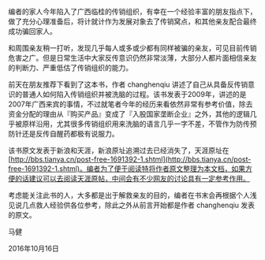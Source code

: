 编者的家人今年陷入了广西临桂的传销组织，有幸在一个经验丰富的朋友指点下，做了充分心理准备后，将计就计作为发展对象去了传销窝点，和其他亲友配合最终成功骗回家人。

和周围亲友稍一打听，发现几乎每人或多或少都有同样被骗的亲友，可见目前传销危害之广。但是日常生活中大家反传意识仍然非常淡薄，大部分人都片面相信亲友的判断力、严重低估了传销组织的能力。

前天在朋友推荐下看到了这本书，作者 changhenqiu 讲述了自己从具备反传销意识的普通人如何陷入传销组织并被洗脑的过程。该书发表于2009年，讲述的是2007年广西来宾的事情，不过就笔者今年的经历来看依然非常有参考价值，除去资金分配的理由从『购买产品』变成了『入股国家垄断企业』之外，其他的逻辑几乎被原样沿用，尤其很多传销组织用来洗脑的语言几乎一字不差，不管作为防传预防针还是反传自醒药都极有说服力。

该书原文发表于新浪和天涯，新浪原址追溯过去已经消失了，天涯原址在 [http://bbs.tianya.cn/post-free-1691392-1.shtml](http://bbs.tianya.cn/post-free-1691392-1.shtml)。编者为了便于阅读特将作者原文整理为本文档，如果方便的话建议可以去阅读天涯原帖，中间会有不少网友的讨论具有一定参考作用。

考虑能关注此书的人，大多都是出于解救亲友的目的，编者在书末会再根据个人浅见说几点救人经验供各位参考，除此之外从前言开始都是作者 changhenqiu 发表的原文。

马健

2016年10月16日
